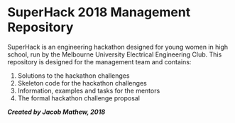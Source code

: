 # SuperHack 2018 Management Repository
SuperHack is an engineering hackathon designed for young women in high school, run by the Melbourne University Electrical Engineering Club.
This repository is designed for the management team and contains:
1. Solutions to the hackathon challenges
2. Skeleton code for the hackathon challenges
3. Information, examples and tasks for the mentors
4. The formal hackathon challenge proposal

***Created by Jacob Mathew, 2018***
